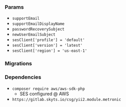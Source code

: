 ### Params
* `supportEmail`
* `supportEmailDisplayName`
* `passwordRecoverySubject`
* `newUserEmailSubject`
* `sesClient['profile'] = 'default'`
* `sesClient['version'] = 'latest'`
* `sesClient['region'] = 'us-east-1'`

### Migrations


### Dependencies
* `composer require aws/aws-sdk-php`
    * SES configured @ AWS
* `https://gitlab.skyts.io/csg/yii2.module.metronic`